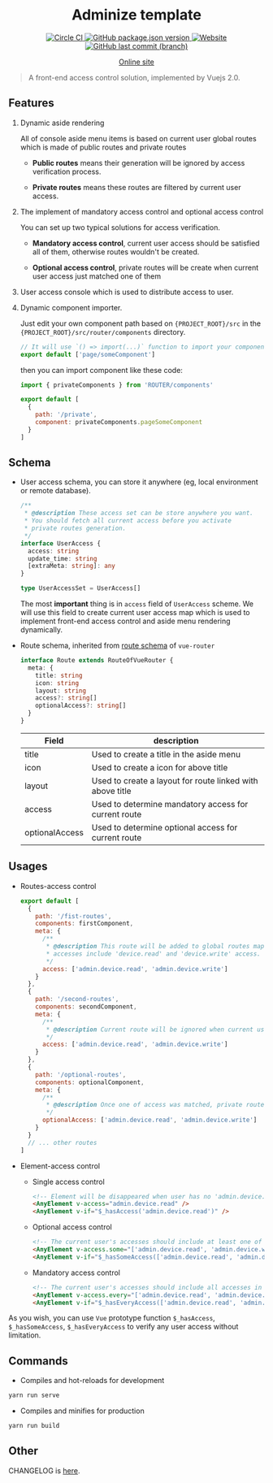 <h1 align="center">Adminize template</h1>

<p align="center">
  <a href="https://circleci.com/gh/lbwa/adminize-template">
    <img alt="Circle CI" src="https://circleci.com/gh/lbwa/adminize-template.svg?style=svg">
  </a>
  <a href="https://github.com/lbwa/adminize-template/releases">
    <img alt="GitHub package.json version" src="https://img.shields.io/github/package-json/v/lbwa/adminize-template.svg?style=flat-square">
  </a>
  <a href="https://lbwa.github.io/adminize-template">
    <img alt="Website" src="https://img.shields.io/website/https/lbwa.github.io/adminize-template.svg?down_message=offline&style=flat-square&up_message=online">
  </a>
  <a href="https://github.com/lbwa/adminize-template/commits/dev">
    <img alt="GitHub last commit (branch)" src="https://img.shields.io/github/last-commit/lbwa/adminize-template.svg?style=flat-square">
  </a>
</p>

<p align="center">
  <a href="https://lbwa.github.io/adminize-template">Online site</a>
</p>

> A front-end access control solution, implemented by Vuejs 2.0.

## Features

1. Dynamic aside rendering

   All of console aside menu items is based on current user global routes which is made of public routes and private routes

   - **Public routes** means their generation will be ignored by access verification process.

   - **Private routes** means these routes are filtered by current user access.

1. The implement of mandatory access control and optional access control

   You can set up two typical solutions for access verification.

   - **Mandatory access control**, current user access should be satisfied all of them, otherwise routes wouldn't be created.

   - **Optional access control**, private routes will be create when current user access just matched one of them

1. User access console which is used to distribute access to user.

1. Dynamic component importer.

   Just edit your own component path based on `{PROJECT_ROOT}/src` in the `{PROJECT_ROOT}/src/router/components` directory.

   ```js
   // It will use `() => import(...)` function to import your component dynamically
   export default ['page/someComponent']
   ```

   then you can import component like these code:

   ```js
   import { privateComponents } from 'ROUTER/components'

   export default [
     {
       path: '/private',
       component: privateComponents.pageSomeComponent
     }
   ]
   ```

## Schema

- User access schema, you can store it anywhere (eg, local environment or remote database).

  ```ts
  /**
   * @description These access set can be store anywhere you want.
   * You should fetch all current access before you activate
   * private routes generation.
   */
  interface UserAccess {
    access: string
    update_time: string
    [extraMeta: string]: any
  }

  type UserAccessSet = UserAccess[]
  ```

  The most **important** thing is in `access` field of `UserAccess` scheme. We will use this field to create current user access map which is used to implement front-end access control and aside menu rendering dynamically.

- Route schema, inherited from [route schema](https://router.vuejs.org/api/#the-route-object) of `vue-router`

  ```ts
  interface Route extends RouteOfVueRouter {
    meta: {
      title: string
      icon: string
      layout: string
      access?: string[]
      optionalAccess?: string[]
    }
  }
  ```

  | Field          | description                                               |
  | -------------- | --------------------------------------------------------- |
  | title          | Used to create a title in the aside menu                  |
  | icon           | Used to create a icon for above title                     |
  | layout         | Used to create a layout for route linked with above title |
  | access         | Used to determine mandatory access for current route      |
  | optionalAccess | Used to determine optional access for current route       |

## Usages

- Routes-access control

  ```js
  export default [
    {
      path: '/fist-routes',
      components: firstComponent,
      meta: {
        /**
         * @description This route will be added to global routes map if user
         * accesses include 'device.read' and 'device.write' access.
         */
        access: ['admin.device.read', 'admin.device.write']
      }
    },
    {
      path: '/second-routes',
      components: secondComponent,
      meta: {
        /**
         * @description Current route will be ignored when current user has no 'mange.device.write' access
         */
        access: ['admin.device.read', 'admin.device.write']
      }
    },
    {
      path: '/optional-routes',
      components: optionalComponent,
      meta: {
        /**
         * @description Once one of access was matched, private routes will be created.
         */
        optionalAccess: ['admin.device.read', 'admin.device.write']
      }
    }
    // ... other routes
  ]
  ```

- Element-access control


    - Single access control

      ```html
      <!-- Element will be disappeared when user has no 'admin.device.read' access -->
      <AnyElement v-access="admin.device.read" />
      <AnyElement v-if="$_hasAccess('admin.device.read')" />
      ```

    - Optional access control

      ```html
      <!-- The current user's accesses should include at least one of the target access list. -->
      <AnyElement v-access.some="['admin.device.read', 'admin.device.write']" />
      <AnyElement v-if="$_hasSomeAccess(['admin.device.read', 'admin.device.write'])" />
      ```

    - Mandatory access control

      ```html
      <!-- The current user's accesses should include all accesses in the target access list. -->
      <AnyElement v-access.every="['admin.device.read', 'admin.device.write']" />
      <AnyElement v-if="$_hasEveryAccess(['admin.device.read', 'admin.device.write'])" />
      ```

As you wish, you can use `Vue` prototype function `$_hasAccess`, `$_hasSomeAccess`, `$_hasEveryAccess` to verify any user access without limitation.

## Commands

- Compiles and hot-reloads for development

```bash
yarn run serve
```

- Compiles and minifies for production

```bash
yarn run build
```

## Other

CHANGELOG is [here](./CHANGELOG.md).

